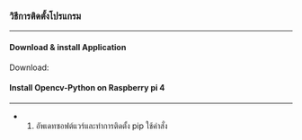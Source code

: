 ### วิธีการติดตั้งโปรแกรม
----------
#### Download & install Application
Download:
#### Install Opencv-Python on Raspberry pi 4 
----------
- 1. อัพเดทซอฟต์แวร์และทำการติดตั้ง pip ใช้คำสั่ง
